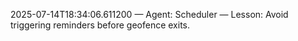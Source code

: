 2025-07-14T18:34:06.611200 — Agent: Scheduler — Lesson: Avoid triggering reminders before geofence exits.
